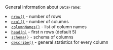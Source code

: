 <?xml version='1.0' encoding='UTF-8'?><topic xsi:noNamespaceSchemaLocation="https://resources.jetbrains.com/stardust/topic.v2.xsd" meta-keywords="" xmlns:xsi="http://www.w3.org/2001/XMLSchema-instance" id="info" title="General info" _md-based="true"> 
<p _o="99" _o-sc="4,0" _o-l="4" _o-e="5,0" _o-tl="-1" _o-s="4,0" _o-cl="0" id="929dcbbe">General information about <code _o="125" _o-sc="4,27" _o-l="4" _o-e="4,37" _o-tl="-1" _o-s="4,26" _o-cl="26" id="8c886e7f">DataFrame</code>:</p>
<list _o="138" _o-sc="5,0" _o-l="5" _o-e="11,0" _o-tl="-1" _o-s="5,0" _o-cl="0" id="e85a092d">
<li _o="138" _o-sc="5,2" _o-l="5" _o-e="6,0" _o-tl="-1" _o-s="5,0" _o-cl="0" id="f4edaf05"><a _o="140" _o-sc="5,3" LinkStatus="UNKNOWN" _o-l="5" _o-e="5,21" _o-tl="-1" _o-s="5,2" href="nrow.md" _o-cl="2" id="9cc32e7e"><code _o="141" _o-sc="5,4" _o-l="5" _o-e="5,11" _o-tl="-1" _o-s="5,3" _o-cl="3" id="4ea967c8">nrow()</code></a> - number of rows</li>
<li _o="177" _o-sc="6,2" _o-l="6" _o-e="7,0" _o-tl="-1" _o-s="6,0" _o-cl="0" id="a8bab2fe"><a _o="179" _o-sc="6,3" LinkStatus="UNKNOWN" _o-l="6" _o-e="6,21" _o-tl="-1" _o-s="6,2" href="ncol.md" _o-cl="2" id="5e4c766"><code _o="180" _o-sc="6,4" _o-l="6" _o-e="6,11" _o-tl="-1" _o-s="6,3" _o-cl="3" id="d76dc880">ncol()</code></a> - number of columns</li>
<li _o="219" _o-sc="7,2" _o-l="7" _o-e="8,0" _o-tl="-1" _o-s="7,0" _o-cl="0" id="2e9309cd"><a _o="221" _o-sc="7,3" LinkStatus="UNKNOWN" _o-l="7" _o-e="7,35" _o-tl="-1" _o-s="7,2" href="columnNames.md" _o-cl="2" id="c01cba3f"><code _o="222" _o-sc="7,4" _o-l="7" _o-e="7,18" _o-tl="-1" _o-s="7,3" _o-cl="3" id="a8cbd2fd">columnNames()</code></a> - list of column names</li>
<li _o="278" _o-sc="8,2" _o-l="8" _o-e="9,0" _o-tl="-1" _o-s="8,0" _o-cl="0" id="10cdaaa4"><a _o="280" _o-sc="8,3" LinkStatus="UNKNOWN" _o-l="8" _o-e="8,22" _o-tl="-1" _o-s="8,2" href="head.md" _o-cl="2" id="412d86b7"><code _o="281" _o-sc="8,4" _o-l="8" _o-e="8,12" _o-tl="-1" _o-s="8,3" _o-cl="3" id="60c53fb7">head(n)</code></a> - first n rows (default 5)</li>
<li _o="328" _o-sc="9,2" _o-l="9" _o-e="10,0" _o-tl="-1" _o-s="9,0" _o-cl="0" id="5aac4a9f"><a _o="330" _o-sc="9,3" LinkStatus="UNKNOWN" _o-l="9" _o-e="9,25" _o-tl="-1" _o-s="9,2" href="schema.md" _o-cl="2" id="c9ddcdf8"><code _o="331" _o-sc="9,4" _o-l="9" _o-e="9,13" _o-tl="-1" _o-s="9,3" _o-cl="3" id="c17b3115">schema()</code></a> - schema of columns</li>
<li _o="374" _o-sc="10,2" _o-l="10" _o-e="11,0" _o-tl="-1" _o-s="10,0" _o-cl="0" id="ff70764e"><a _o="376" _o-sc="10,3" LinkStatus="UNKNOWN" _o-l="10" _o-e="10,29" _o-tl="-1" _o-s="10,2" href="describe.md" _o-cl="2" id="e7272844"><code _o="377" _o-sc="10,4" _o-l="10" _o-e="10,15" _o-tl="-1" _o-s="10,3" _o-cl="3" id="b3f99fe6">describe()</code></a> - general statistics for every column</li>
</list>
</topic>